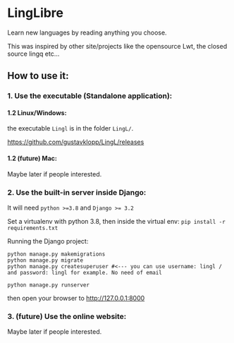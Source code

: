 # LingLibre
Learn new languages by reading anything you choose.

This was inspired by other site/projects like the opensource Lwt, the closed source lingq etc...

## How to use it:

### 1. Use the executable (Standalone application):

#### 1.2 Linux/Windows:
the executable `Lingl` is in the folder `LingL/`.

<https://github.com/gustavklopp/LingL/releases>

#### 1.2 (future) Mac:
Maybe later if people interested.

### 2. Use the built-in server inside Django:

It will need `python >=3.8` and `Django >= 3.2`

Set a virtualenv with python 3.8, then inside the virtual env:
`pip install -r requirements.txt`

Running the Django project:
	
```
python manage.py makemigrations
python manage.py migrate
python manage.py createsuperuser #<--- you can use username: lingl / and password: lingl for example. No need of email

python manage.py runserver
```
then open your browser to <http://127.0.0.1:8000>

### 3. (future) Use the online website:
Maybe later if people interested.
